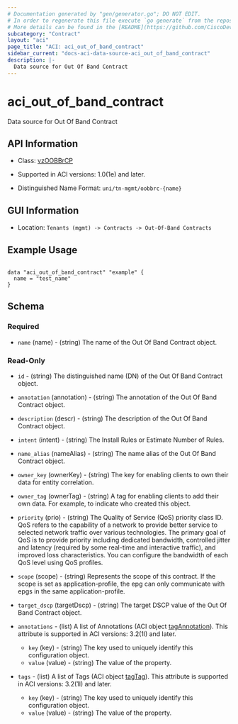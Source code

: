 ```yaml
---
# Documentation generated by "gen/generator.go"; DO NOT EDIT.
# In order to regenerate this file execute `go generate` from the repository root.
# More details can be found in the [README](https://github.com/CiscoDevNet/terraform-provider-aci/blob/master/README.md).
subcategory: "Contract"
layout: "aci"
page_title: "ACI: aci_out_of_band_contract"
sidebar_current: "docs-aci-data-source-aci_out_of_band_contract"
description: |-
  Data source for Out Of Band Contract
---
```


# aci_out_of_band_contract #

Data source for Out Of Band Contract

## API Information ##

* Class: [vzOOBBrCP](https://pubhub.devnetcloud.com/media/model-doc-latest/docs/app/index.html#/objects/vzOOBBrCP/overview)

* Supported in ACI versions: 1.0(1e) and later.

* Distinguished Name Format: `uni/tn-mgmt/oobbrc-{name}`

## GUI Information ##

* Location: `Tenants (mgmt) -> Contracts -> Out-Of-Band Contracts`

## Example Usage ##

```hcl

data "aci_out_of_band_contract" "example" {
  name = "test_name"
}

```

## Schema ##

### Required ###

* `name` (name) - (string) The name of the Out Of Band Contract object.

### Read-Only ###

* `id` - (string) The distinguished name (DN) of the Out Of Band Contract object.
* `annotation` (annotation) - (string) The annotation of the Out Of Band Contract object.
* `description` (descr) - (string) The description of the Out Of Band Contract object.
* `intent` (intent) - (string) The Install Rules or Estimate Number of Rules.
* `name_alias` (nameAlias) - (string) The name alias of the Out Of Band Contract object.
* `owner_key` (ownerKey) - (string) The key for enabling clients to own their data for entity correlation.
* `owner_tag` (ownerTag) - (string) A tag for enabling clients to add their own data. For example, to indicate who created this object.
* `priority` (prio) - (string) The Quality of Service (QoS) priority class ID. QoS refers to the capability of a network to provide better service to selected network traffic over various technologies. The primary goal of QoS is to provide priority including dedicated bandwidth, controlled jitter and latency (required by some real-time and interactive traffic), and improved loss characteristics. You can configure the bandwidth of each QoS level using QoS profiles.
* `scope` (scope) - (string) Represents the scope of this contract. If the scope is set as application-profile, the epg can only communicate with epgs in the same application-profile.
* `target_dscp` (targetDscp) - (string) The target DSCP value of the Out Of Band Contract object.

* `annotations` - (list) A list of Annotations (ACI object [tagAnnotation](https://pubhub.devnetcloud.com/media/model-doc-latest/docs/app/index.html#/objects/tagAnnotation/overview)). This attribute is supported in ACI versions: 3.2(1l) and later.
  * `key` (key) - (string) The key used to uniquely identify this configuration object.
  * `value` (value) - (string) The value of the property.

* `tags` - (list) A list of Tags (ACI object [tagTag](https://pubhub.devnetcloud.com/media/model-doc-latest/docs/app/index.html#/objects/tagTag/overview)). This attribute is supported in ACI versions: 3.2(1l) and later.
  * `key` (key) - (string) The key used to uniquely identify this configuration object.
  * `value` (value) - (string) The value of the property.
